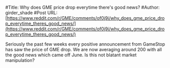 #Title: Why does GME price drop everytime there's good news?
#Author: girder_shade
#Post URL: [https://www.reddit.com/r/GME/comments/of0j9i/why_does_gme_price_drop_everytime_theres_good_news/](https://www.reddit.com/r/GME/comments/of0j9i/why_does_gme_price_drop_everytime_theres_good_news/)


Seriously the past few weeks every positive announcement from GameStop has saw the price of GME drop. We are now averaging around 200 with all the good news which came off June. Is this not blatant market manipulation?